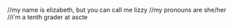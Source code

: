 //my name is elizabeth, but you can call me lizzy
//my pronouns are she/her
//i'm a tenth grader at ascte

